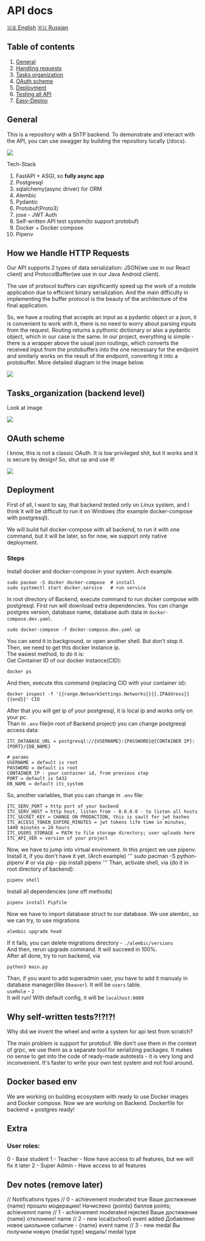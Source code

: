 # API docs
[🇬🇧 English](/README.MD) [🇷🇺 Russian](/README.RU.MD)
## Table of contents
1. [ General ](#general) 
2. [ Handling requests ](#req_handling) 
3. [ Tasks organization ](#tasks_organization) 
4. [ OAuth scheme ](#oauth_scheme)
5. [ Deployment ](#deployment) 
6. [ Testing all API ](#tests)
7. [ Easy-Deploy ](#easy_deploy)


<a name="general"></a>
## General
<p>This is a repository with a ShTP backend. To demonstrate and interact with the API, you can use swagger by building the repository locally (/docs).</p> 
<p>
<img src="https://raw.githubusercontent.com/ITClassDev/Backend/master/app/docs/images/swagger_openapi.png">
</p>
Tech-Stack

1. FastAPI + ASGI, so <b>fully async app</b>
2. Postgresql
3. sqlalchemy(async driver) for ORM
4. Alembic
5. Pydantic
6. Protobuf(Proto3)
7. jose - JWT Auth
8. Self-written API test system(to support protobuf)
9. Docker + Docker compose
10. Pipenv

<a name="req_handling"></a>
## How we Handle HTTP Requests
<p>Our API supports 2 types of data serialization: JSON(we use in our React client) and ProtocolBuffer(we use in our Java Android client).<p>
<p>The use of protocol buffers can significantly speed up the work of a mobile application due to efficient binary serialization. And the main difficulty in implementing the buffer protocol is the beauty of the architecture of the final application.</p>
<p>So, we have a routing that accepts an input as a pydantic object or a json, it is convenient to work with it, there is no need to worry about parsing inputs from the request. Routing returns a pythonic dictionary or also a pydantic object, which in our case is the same. In our project, everything is simple - there is a wrapper above the usual json routings, which converts the received input from the protobuffers into the one necessary for the endpoint and similarly works on the result of the endpoint, converting it into a protobuffer. More detailed diagram in the image below.</p>
<p>
<img src="https://raw.githubusercontent.com/ITClassDev/Backend/master/app/docs/images/req_flow.png">
</p>

<a name="tasks_organization"></a>
## Tasks_organization (backend level)
<p>Look at image</p>
<p>
<img src="https://raw.githubusercontent.com/ITClassDev/Backend/master/app/docs/images/tasks_organization.png">
</p>

<a name="oauth_scheme"></a>
## OAuth scheme
<p>I know, this is not a classic OAuth. It is low privileged shit, but it works and it is secure by design! So, shut up and use it!</p>
<p>
<img src="https://raw.githubusercontent.com/ITClassDev/Backend/master/app/docs/images/oauth.png">
</p>

<a name="deployment"></a>
## Deployment
<p>First of all, I want to say, that backend tested only on Linux system, and I think it will be difficult to run it on Windows (for example docker-compose with postgresql).</p>
<p>We will build full docker-compose with all backend, to run it with one command, but it will be later, so for now, we support only native deployment.</p>

### Steps
Install docker and docker-compose in your system. Arch example.
```
sudo pacman -S docker docker-compose  # install
sudo systemctl start docker.service   # run service
```
In root directory of Backend, execute command to run docker compose with postgresql. First run will download extra dependencies. You can change postgres version, database name, database auth data in `docker-compose.dev.yaml`.
```
sudo docker-compose -f docker-compose.dev.yaml up
```
You can send it in background, or open another shell. But don't stop it. </br>
Then, we need to get this docker instance ip. </br>
The easiest method, to do it is: </br>
Get Container ID of our docker instance(CID):
```
docker ps
```
And then, execute this command (replacing CID with your container id):
```
docker inspect -f '{{range.NetworkSettings.Networks}}{{.IPAddress}}{{end}}' CID
```
After that you will get ip of your postgresql, it is local ip and works only on your pc. </br>
Than in `.env` file(in root of Backend project) you can change postgresql access data: </br>
```
ITC_DATABASE_URL = postgresql://{USERNAME}:{PASSWORD}@{CONTAINER IP}:{PORT}/{DB_NAME}
```
```
# params
USERNAME = default is root
PASSWORD = default is root
CONTAINER IP - your container id, from previous step
PORT = default is 5432
DB_NAME = default itc_system
```
So, another variables, that you can change in `.env` file:
```
ITC_SERV_PORT = http port of your backend
ITC_SERV_HOST = http host, listen from - 0.0.0.0 - to listen all hosts
ITC_SECRET_KEY = CHANGE ON PRODACTION, this is sault for jwt hashes
ITC_ACCESS_TOKEN_EXPIRE_MINUTES = jwt tokens life time in minutes, 1440 minutes = 24 hours
ITC_USERS_STORAGE = PATH to file storage directory; user uploads here
ITC_API_VER = version of your project
```
Now, we have to jump into virtual enviroment. In this project we use pipenv. Install it, if you don't have it yet. (Arch example)
'''
sudo pacman -S python-pipenv # or via pip - pip install pipenv
'''
Than, activate shell, via (do it in root directory of backend):
```
pipenv shell
```
Install all dependencies (one off methods)
```
pipenv install Pipfile
```
Now we have to import database struct to our database. We use alembic, so we can try, to use migrations
```
alembic upgrade head
```
If it fails, you can delete migrations directory - `./alembic/versions` </br>
And then, rerun upgrade command. It will succeed in 100%. </br>
After all done, try to run backend, via
```
python3 main.py
```
Than, if you want to add superadmin user, you have to add it manualy in database manager(like `Dbeaver`). It will be `users` table. </br>
`useRole` - `2` </br>
It will run! With default config, it will be `localhost:8080`
<a name="tests"></a>
## Why self-written tests?!?!?!
<p>Why did we invent the wheel and write a system for api test from scratch?<p>
<p>The main problem is support for protobuf. We don't use them in the context of grpc, we use them as a separate tool for serializing packages. It makes no sense to get into the code of ready-made autotests - it is very long and inconvenient. It's faster to write your own test system and not fool around.</p>

<a name="easy_deploy"></a>
## Docker based env
<p>We are working on building ecosystem with ready to use Docker images and Docker compose. Now we are working on Backend. Dockerfile for backend + postgres ready!</p>

## Extra
### User roles:
0 - Base student
1 - Teacher - Now have access to all features, but we will fix it later
2 - Super Admin - Have access to all features


## Dev notes (remove later)
// Notifications types
// 0 - achievement moderated true
Ваше достижение {name} прошло модерацию! Начислено {points} баллов 
points; achievemnt name
// 1 - achievement moderated rejected
Ваше достижение {name} отклонено!
name
// 2 - new local(school) event added
Добавлено новое школьное событие - {name}
event name
// 3 - new medal
Вы получили новую {medal type} медаль!
medal type
